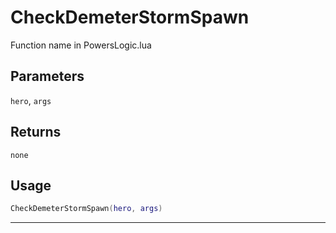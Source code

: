 # CheckDemeterStormSpawn
Function name in PowersLogic.lua
## Parameters
`hero`, `args`
## Returns
`none`
## Usage
```lua
CheckDemeterStormSpawn(hero, args)
```
---
